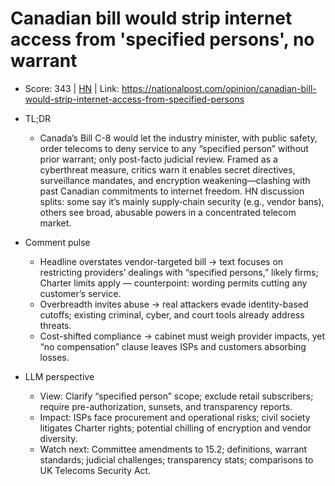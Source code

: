 # Canadian bill would strip internet access from 'specified persons', no warrant

- Score: 343 | [HN](https://news.ycombinator.com/item?id=45502216) | Link: https://nationalpost.com/opinion/canadian-bill-would-strip-internet-access-from-specified-persons

- TL;DR
    - Canada’s Bill C-8 would let the industry minister, with public safety, order telecoms to deny service to any “specified person” without prior warrant; only post-facto judicial review. Framed as a cyberthreat measure, critics warn it enables secret directives, surveillance mandates, and encryption weakening—clashing with past Canadian commitments to internet freedom. HN discussion splits: some say it’s mainly supply‑chain security (e.g., vendor bans), others see broad, abusable powers in a concentrated telecom market.

- Comment pulse
    - Headline overstates vendor-targeted bill → text focuses on restricting providers’ dealings with “specified persons,” likely firms; Charter limits apply — counterpoint: wording permits cutting any customer’s service.
    - Overbreadth invites abuse → real attackers evade identity-based cutoffs; existing criminal, cyber, and court tools already address threats.
    - Cost-shifted compliance → cabinet must weigh provider impacts, yet “no compensation” clause leaves ISPs and customers absorbing losses.

- LLM perspective
    - View: Clarify “specified person” scope; exclude retail subscribers; require pre-authorization, sunsets, and transparency reports.
    - Impact: ISPs face procurement and operational risks; civil society litigates Charter rights; potential chilling of encryption and vendor diversity.
    - Watch next: Committee amendments to 15.2; definitions, warrant standards; judicial challenges; transparency stats; comparisons to UK Telecoms Security Act.
